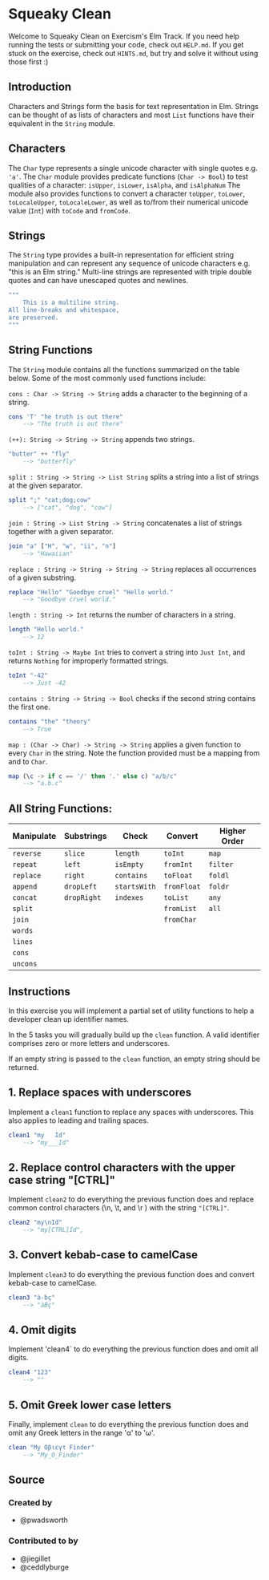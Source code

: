 # Squeaky Clean

Welcome to Squeaky Clean on Exercism's Elm Track.
If you need help running the tests or submitting your code, check out `HELP.md`.
If you get stuck on the exercise, check out `HINTS.md`, but try and solve it without using those first :)

## Introduction

Characters and Strings form the basis for text representation in Elm.
Strings can be thought of as lists of characters and most `List` functions have their equivalent in the `String` module.

## Characters

The `Char` type represents a single unicode character with single quotes e.g. `'a'`. 
The `Char` module provides predicate functions (`Char -> Bool`) to test qualities of a character: `isUpper`, `isLower`, `isAlpha`, and `isAlphaNum`
The module also provides functions to convert a character `toUpper`, `toLower`, `toLocaleUpper`, `toLocaleLower`, as well as to/from their numerical unicode value (`Int`) with `toCode` and `fromCode`.

## Strings

The `String` type provides a built-in representation for efficient string manipulation and can represent any sequence of unicode characters e.g. "this is an Elm string."
Multi-line strings are represented with triple double quotes and can have unescaped quotes and newlines.
```elm
"""
    This is a multiline string.
All line-breaks and whitespace,
are preserved. 
"""
```

## String Functions

The `String` module contains all the functions summarized on the table below.
Some of the most commonly used functions include:

`cons : Char -> String -> String` adds a character to the beginning of a string.
```elm
cons 'T' "he truth is out there" 
    --> "The truth is out there"
```

`(++): String -> String -> String` appends two strings.
```elm
"butter" ++ "fly" 
    --> "butterfly"
```

`split : String -> String -> List String` splits a string into a list of strings at the given separator.
```elm
split ";" "cat;dog;cow" 
    --> ["cat", "dog", "cow"]
```

`join : String -> List String -> String` concatenates a list of strings together with a given separator.
```elm
join "a" ["H", "w", "ii", "n"] 
    --> "Hawaiian"
```
`replace : String -> String -> String -> String` replaces all occurrences of a given substring.
```elm
replace "Hello" "Goodbye cruel" "Hello world." 
    --> "Goodbye cruel world."
```

`length : String -> Int` returns the number of characters in a string.
```elm 
length "Hello world." 
    --> 12
```

`toInt : String -> Maybe Int` tries to convert a string into `Just Int`, and returns `Nothing` for improperly formatted strings.
```elm
toInt "-42" 
    --> Just -42
```    

`contains : String -> String -> Bool` checks if the second string contains the first one.
```elm
contains "the" "theory" 
    --> True
```

`map : (Char -> Char) -> String -> String` applies a given function to every `Char` in the string.
Note the function provided must be a mapping from and to `Char`.
```elm
map (\c -> if c == '/' then '.' else c) "a/b/c" 
    --> "a.b.c"
```

## All String Functions:
| Manipulate | Substrings | Check       | Convert      | Higher Order |
|------------|------------|-------------|--------------|--------------|
| `reverse`  | `slice`    | `length`    | `toInt`      | `map`        | 
| `repeat`   | `left`     | `isEmpty`   | `fromInt`    | `filter`     | 
| `replace`  | `right`    | `contains`  | `toFloat`    | `foldl`      |
| `append`   | `dropLeft` | `startsWith`| `fromFloat`  | `foldr`      |   
| `concat`   | `dropRight`| `indexes`   | `toList`     | `any`        |
| `split`    |            |             | `fromList`   | `all`        |
| `join`     |            |             | `fromChar`   |              |
| `words`    |            |             |              |              |
| `lines`    |            |             |              |              |
| `cons`     |            |             |              |              |
| `uncons`   |            |             |              |              |

## Instructions

In this exercise you will implement a partial set of utility functions to help a developer clean up identifier names.

In the 5 tasks you will gradually build up the `clean` function.
A valid identifier comprises zero or more letters and underscores.

If an empty string is passed to the `clean` function, an empty string should be returned.

## 1. Replace spaces with underscores

Implement a `clean1` function to replace any spaces with underscores. This also applies to leading and trailing spaces.

```elm
clean1 "my   Id"
    --> "my___Id"
```

## 2. Replace control characters with the upper case string "[CTRL]"

Implement `clean2` to do everything the previous function does and replace common control characters (\n, \t, and \r ) with the string `"[CTRL]"`.

```elm
clean2 "my\nId"
    --> "my[CTRL]Id",
```

## 3. Convert kebab-case to camelCase

Implement `clean3` to do everything the previous function does and convert kebab-case to camelCase.

```elm
clean3 "à-ḃç"
    --> "àḂç"
```

## 4. Omit digits 

Implement 'clean4` to do everything the previous function does and omit all digits.

```elm
clean4 "123"
    --> ""
```

## 5. Omit Greek lower case letters

Finally, implement `clean` to do everything the previous function does and omit any Greek letters in the range 'α' to 'ω'.

```elm
clean "My Οβιεγτ Finder"
    --> "My_Ο_Finder"
```

## Source

### Created by

- @pwadsworth

### Contributed to by

- @jiegillet
- @ceddlyburge
